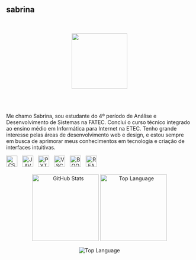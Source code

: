 ## sabrina
<br>
<br>

<div align="center">
  <img align="center" height="150" src="https://images-wixmp-ed30a86b8c4ca887773594c2.wixmp.com/f/90a9b7fe-bf9f-4057-b242-fc73fdd68f88/debtt27-b80d0b85-e9d0-4c9c-ac0eab2c71e77ede.png/v1/fill/w_255,h_183,q_80,strp/vanilla_twilight_by_panicpuppy_debtt27-fullview.jpgtoken=eyJ0eXAiOiJKV1QiLCJhbGciOiJIUzI1NiJ9.eyJzdWIiOiJ1cm46YXBwOjdlMGQxODg5ODIyNjQzNzNhNWYwZDQxNWVhMGQyNmUwIiwiaXNzIjoidXJuOmFwcDo3ZTBkMTg4OTgyMjY0MzczYTVmMGQ0MTVlYTBkMjZlMCIsIm9iaiI6W1t7ImhlaWdodCI6Ijw9MTgzIiwicGF0aCI6Ii9mLzkwYTliN2ZlLWJmOWYtNDA1Ny1iMjQyLWZjNzNmZGQ2OGY4OC9kZWJ0dDI3LWI4MGQwYjg1LWU5ZDAtNGM5Yy1hYzBlLWFiMmM3MWU3N2VkZS5wbmciLCJ3aWR0aCI6Ijw9MjU1In1dXSwiYXVkIjpbInVybjpzZXJ2aWNlOmltYWdlLm9wZXJhdGlvbnMiXX0.im96sh4gH0HxBeLUmnKW1PnVTTCHhfZ7f1RdBj_24tc" />
</div>
<br>
<br>
<br>

Me chamo Sabrina, sou estudante do 4º período de Análise e Desenvolvimento de Sistemas na FATEC. Concluí o curso técnico
integrado ao ensino médio em Informática para Internet na ETEC. Tenho grande interesse pelas áreas de desenvolvimento web
e design, e estou sempre em busca de aprimorar meus conhecimentos em tecnologia e criação de interfaces intuitivas.

<div align="center">
<img
  align="left"
    alt="CSS"
    title="CSS" 
    width="30px" 
    style="padding-right: 10px;" 
    src="https://cdn.jsdelivr.net/gh/devicons/devicon@latest/icons/css3/css3-original.svg"
    />
<img
  align="left"
    alt="JAVASCRIPT"
    title="JAVASCRIPT" 
    width="30px" 
    style="padding-right: 10px;" 
    src="https://cdn.jsdelivr.net/gh/devicons/devicon@latest/icons/javascript/javascript-original.svg"
    />

<img
  align="left"
    alt="PYTHON"
    title="PYTHON" 
    width="30px" 
    style="padding-right: 10px;" 
    src="https://cdn.jsdelivr.net/gh/devicons/devicon@latest/icons/python/python-original.svg"
    />

<img
  align="left"
    alt="VSCODE"
    title="VSCODE" 
    width="30px" 
    style="padding-right: 10px;" 
    src="https://cdn.jsdelivr.net/gh/devicons/devicon@latest/icons/vscode/vscode-original.svg"
    />

<img
align="left" 
    alt="BOOTSTRAP"
    title="BOOTSTRAP" 
    width="30px" 
    style="padding-right: 10px;" 
    src="https://cdn.jsdelivr.net/gh/devicons/devicon@latest/icons/bootstrap/bootstrap-original.svg"
    />

<img
  align="left"
    alt="REACT"
    title="REACT" 
    width="30px" 
    style="padding-right: 10px;" 
    src="https://cdn.jsdelivr.net/gh/devicons/devicon@latest/icons/react/react-original.svg"
    />

</div>

<br>   
<br>
<br>
      
<div align="center">
  <img height=180 align="center" alt="GitHub Stats" src="http://github-profile-summary-cards.vercel.app/api/cards/stats?username=sabrinxb&theme=zenburn"/>
  <img height=180 align="center" alt="Top Language" src="http://github-profile-summary-cards.vercel.app/api/cards/repos-per-language?username=sabrinxb&theme=zenburn"/>
  <br>
  <br>
  <img align="center" alt="Top Language" src="http://github-profile-summary-cards.vercel.app/api/cards/profile-details?username=sabrinxb&theme=zenburn"/>
</div>
  
</div>

<br>
<br>
<br>
<br>
<br>
